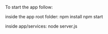 To start the app follow:

inside the app root folder:
npm install
npm start

inside app/services:
node server.js
